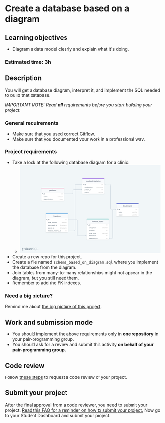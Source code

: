 # Create a database based on a diagram

## Learning objectives
- Diagram a data model clearly and explain what it's doing.

### Estimated time: 3h

## Description
You will get a database diagram, interpret it, and implement the SQL needed to build that database.

*IMPORTANT NOTE: Read **all** requirements before you start building your project.*

### General requirements

- Make sure that you used correct [Gitflow](https://github.com/microverseinc/curriculum-transversal-skills/blob/main/git-github/articles/gitflow.md).
- Make sure that you documented your work [in a professional way](https://github.com/microverseinc/curriculum-transversal-skills/blob/main/documentation/articles/professional_repo_rules.md).

### Project requirements
- Take a look at the following database diagram for a clinic:
     -   <img src="./images/clinic_diagram.png" alt="Clinic diagram" width="1000px" />
- Create a new repo for this project.
- Create a file named `schema_based_on_diagram.sql` where you implement the database from the diagram.
- Join tables from many-to-many relationships might not appear in the diagram, but you still need them.
- Remember to add the FK indexes.


### Need a big picture?

Remind me about [the big picture of this project](./sneak_peek.md).

## Work and submission mode

- You should implement the above requirements only in **one repository** in your pair-programming group.
- You should ask for a review and submit this activity **on behalf of your pair-programming group.**

## Code review

Follow [these steps](https://github.com/microverseinc/curriculum-transversal-skills/blob/main/code-review/articles/how_to_ask_for_a_code_review.md) to request a code review of your project.

## Submit your project

After the final approval from a code reviewer, you need to submit your project.
[Read this FAQ for a reminder on how to submit your project.](https://microverse.zendesk.com/hc/en-us/articles/360061344234)
Now go to your Student Dashboard and submit your project.
